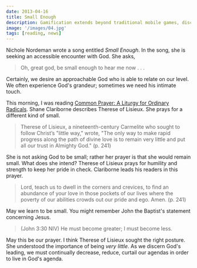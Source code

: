 ```yaml
---
date: 2013-04-16
title: Small Enough
description: Gamification extends beyond traditional mobile games, discovering innovative strategies to incorporate game-like elements into non-gaming apps for enhanced
image: '/images/04.jpg'
tags: [reading, news]
---
```


Nichole Nordeman wrote a song entitled *Small Enough*. In the song, she is seeking an accessible encounter with God. She asks, 

 >Oh, great god, be small enough to hear me now . . .

Certainly, we desire an approachable God who is able to relate on our level. We often experience God's grandeur; sometimes we need his intimate touch. 

This morning, I was reading [Common Prayer: A Liturgy for Ordinary Radicals](http://www.amazon.com/Common-Prayer-Ordinary-Radicals-ebook/dp/B003V4B574/ref=kinw_dp_ke?ie=UTF8&m=AG56TWVU5XWC2). Shane Clariborne describes Therese of Lisieux. She prays for a different kind of small.

>Therese of Lisieux, a nineteenth-century Carmelite who sought to follow Christ’s "little way," wrote, "The only way to make rapid progress along the path of divine love is to remain very little and put all our trust in Almighty God." (p. 241)

She is not asking God to be small; rather her prayer is that she would remain small. What does she intend? Therese of Lisieux prays for humility and strength to keep her pride in check. Clariborne leads his readers in this prayer.

>Lord, teach us to dwell in the corners and crevices, to find an abundance of your love in those pockets of our lives where the poverty of our abilities crowds out our pride and ego. Amen. (p. 241)

May we learn to be small. You might remember John the Baptist's statement concerning Jesus.

>(John 3:30 NIV) He must become greater; I must become less. 

May this be our prayer. I think Therese of Lisieux sought the right posture. She understood the importance of being *very little*. As we discern God's leading, we must continually decrease, reduce, curtail our agendas in order to live in God's agenda.
